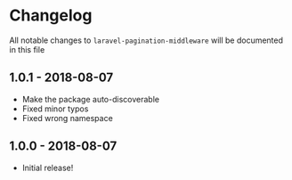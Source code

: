 # Changelog

All notable changes to `laravel-pagination-middleware` will be documented in this file

## 1.0.1 - 2018-08-07
- Make the package auto-discoverable
- Fixed minor typos
- Fixed wrong namespace

## 1.0.0 - 2018-08-07

- Initial release!
